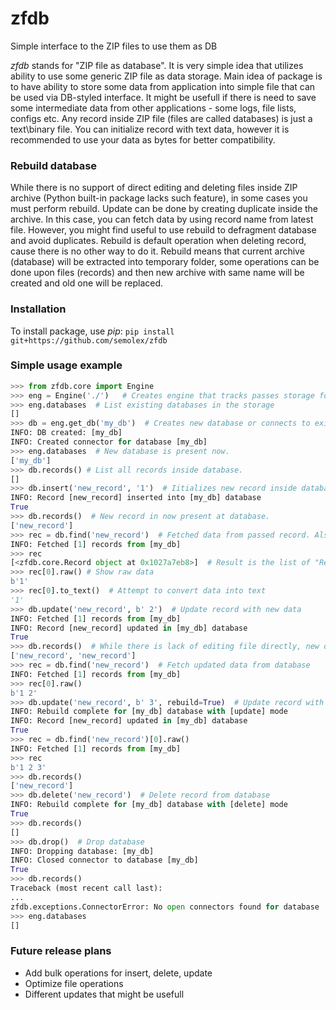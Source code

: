 # zfdb
Simple interface to the ZIP files to use them as DB

*zfdb* stands for "ZIP file as database".
It is very simple idea that utilizes ability to use some generic ZIP file as data storage.
Main idea of package is to have ability to store some data from application into simple file that can be used via 
DB-styled interface. It might be usefull if there is need to save some intermediate data from other applications - some logs, file lists, configs etc.
Any record inside ZIP file (files are called databases) is just a text\binary file.
You can initialize record with text data, however it is recommended to use your data as bytes for better compatibility.

### Rebuild database
While there is no support of direct editing and deleting files inside ZIP archive (Python built-in package lacks such feature), in some cases you must perform rebuild.
Update can be done by creating duplicate inside the archive. In this case, you can fetch data by using record name from latest file. 
However, you might find useful to use rebuild to defragment database and avoid duplicates.
Rebuild is default operation when deleting record, cause there is no other way to do it.
Rebuild means that current archive (database) will be extracted into temporary folder, some operations can be done upon files (records) and then new archive with same name will be created and old one will be replaced.

### Installation

To install package, use *pip*:
`pip install git+https://github.com/semolex/zfdb`


### Simple usage example

```python 
>>> from zfdb.core import Engine
>>> eng = Engine('./')   # Creates engine that tracks passes storage folder
>>> eng.databases  # List existing databases in the storage
[]
>>> db = eng.get_db('my_db')  # Creates new database or connects to existing
INFO: DB created: [my_db]
INFO: Created connector for database [my_db]
>>> eng.databases  # New database is present now.
['my_db']
>>> db.records() # List all records inside database.
[]
>>> db.insert('new_record', '1')  # Iitializes new record inside database.
INFO: Record [new_record] inserted into [my_db] database
True
>>> db.records()  # New record in now present at database.
['new_record']
>>> rec = db.find('new_record')  # Fetched data from passed record. Also list of record names can be used.
INFO: Fetched [1] records from [my_db]
>>> rec
[<zfdb.core.Record object at 0x1027a7eb8>]  # Result is the list of "Record" objects. Those objects are wrappers around raw data and additional ifo about record.
>>> rec[0].raw() # Show raw data
b'1'
>>> rec[0].to_text()  # Attempt to convert data into text
'1'
>>> db.update('new_record', b' 2')  # Update record with new data
INFO: Fetched [1] records from [my_db]
INFO: Record [new_record] updated in [my_db] database
True
>>> db.records()  # While there is lack of editing file directly, new one is created as duplicate, updated with new data.
['new_record', 'new_record']
>>> rec = db.find('new_record')  # Fetch updated data from database
INFO: Fetched [1] records from [my_db]
>>> rec[0].raw()
b'1 2'
>>> db.update('new_record', b' 3', rebuild=True)  # Update record with rebuild, so no duplicates are created.
INFO: Rebuild complete for [my_db] database with [update] mode
INFO: Record [new_record] updated in [my_db] database
True
>>> rec = db.find('new_record')[0].raw()
INFO: Fetched [1] records from [my_db]
>>> rec
b'1 2 3'
>>> db.records()
['new_record']
>>> db.delete('new_record')  # Delete record from database
INFO: Rebuild complete for [my_db] database with [delete] mode
True
>>> db.records()  
[]
>>> db.drop()  # Drop database
INFO: Dropping database: [my_db]
INFO: Closed connector to database [my_db]
True
>>> db.records()
Traceback (most recent call last):
...
zfdb.exceptions.ConnectorError: No open connectors found for database
>>> eng.databases
[]
```

### Future release plans
* Add bulk operations for insert, delete, update
* Optimize file operations
* Different updates that might be usefull
